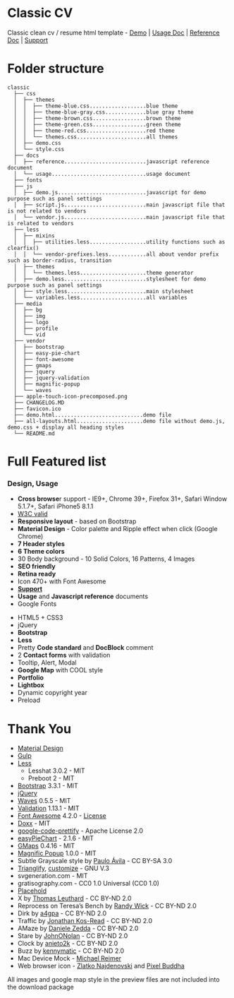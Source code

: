 # Classic CV

Classic clean cv / resume html template - [Demo](http://demo.jojoee.com/classic) | [Usage Doc](http://demo.jojoee.com/classic/docs/usage/) | [Reference Doc](http://demo.jojoee.com/classic/docs/reference/) | [Support](http://forum.jojoee.com)

# Folder structure

    classic
      ├── css
      │  ├── themes
      │  │  ├── theme-blue.css..................blue theme
      │  │  ├── theme-blue-gray.css.............blue gray theme
      │  │  ├── theme-brown.css.................brown theme
      │  │  ├── theme-green.css.................green theme
      │  │  ├── theme-red.css...................red theme
      │  │  └── themes.css......................all themes
      │  ├── demo.css
      │  └── style.css
      ├── docs
      │  ├── reference..........................javascript reference document
      │  └── usage..............................usage document
      ├── fonts
      ├── js
      │  ├── demo.js............................javascript for demo purpose such as panel settings
      │  ├── script.js..........................main javascript file that is not related to vendors
      │  └── vendor.js..........................main javascript file that is related to vendors
      ├── less
      │  ├── mixins
      │  │  ├── utilities.less..................utility functions such as clearfix()
      │  │  └── vendor-prefixes.less............all about vendor prefix such as border-radius, transition
      │  ├── themes
      │  │  └── themes.less.....................theme generator
      │  ├── demo.less..........................stylesheet for demo purpose such as panel settings
      │  ├── style.less.........................main stylesheet
      │  └── variables.less.....................all variables
      ├── media
      │  ├── bg
      │  ├── img
      │  ├── logo
      │  ├── profile
      │  └── vid
      ├── vendor
      │  ├── bootstrap
      │  ├── easy-pie-chart
      │  ├── font-awesome
      │  ├── gmaps
      │  ├── jquery
      │  ├── jquery-validation
      │  ├── magnific-popup
      │  └── waves
      ├── apple-touch-icon-precomposed.png
      ├── CHANGELOG.MD
      ├── favicon.ico
      ├── demo.html............................demo file
      ├── all-layouts.html.....................demo file without demo.js, demo.css + display all heading styles
      └── README.md

# Full Featured list

### Design, Usage

+ **Cross browse**r support - IE9+, Chrome 39+, Firefox 31+, Safari Window 5.1.7+, Safari iPhone5 8.1.1
+ [W3C valid](validator.w3.org)
+ **Responsive layout** - based on Bootstrap
+ **Material Design** - Color palette and Ripple effect when click (Google Chrome)
+ **7 Header styles**
+ **6 Theme colors**
+ 30 Body background - 10 Solid Colors, 16 Patterns, 4 Images
+ **SEO friendly**
+ **Retina ready**
+ Icon 470+ with Font Awesome
+ **[Support](http://forum.jojoee.com/)**
+ **Usage** and **Javascript reference** documents
+ Google Fonts
- HTML5 + CSS3
- jQuery
- **Bootstrap**
- **Less**
- Pretty **Code standard** and **DocBlock** comment
- 2 **Contact forms** with validation
- Tooltip, Alert, Modal
- **Google Map** with COOL style
- **Portfolio**
- **Lightbox**
- Dynamic copyright year
- Preload

# Thank You

- [Material Design](http://www.google.com/design/spec/material-design/introduction.html)
- [Gulp](http://gulpjs.com/)
- [Less](http://lesscss.org/)
	- Lesshat 3.0.2 - MIT 
	- Preboot 2 - MIT
- [Bootstrap](https://github.com/twbs/bootstrap/) 3.3.1 - MIT
- [jQuery](http://jquery.com/)
- [Waves](https://github.com/fians/Waves) 0.5.5 - MIT
- [Validation](http://jqueryvalidation.org/) 1.13.1 - MIT
- [Font Awesome](https://github.com/FortAwesome/Font-Awesome) 4.2.0 - [License](http://fortawesome.github.io/Font-Awesome/license/)
- [Doxx](https://github.com/FGRibreau/doxx) - MIT
- [google-code-prettify](https://code.google.com/p/google-code-prettify/) - Apache License 2.0
- [easyPieChart](http://rendro.github.io/easy-pie-chart/) - 2.1.6 - MIT
- [GMaps](https://hpneo.github.io/gmaps/) 0.4.16 - MIT 
- [Magnific Popup](http://dimsemenov.com/plugins/magnific-popup/) 1.0.0 - MIT
- Subtle Grayscale style by [Paulo Ávila](https://github.com/demoive/) - CC BY-SA 3.0
- [Trianglify](http://qrohlf.com/trianglify/),  [customize](http://msurguy.github.io/triangles/) - GNU V.3
- svgeneration.com - MIT
- gratisography.com - CC0 1.0 Universal (CC0 1.0)
- [Placehold](http://placehold.it/)
- X by [Thomas Leuthard](https://www.flickr.com/photos/thomasleuthard) - CC BY-ND 2.0
- Reprocess on Teresa’s Bench by [Randy Wick](https://www.flickr.com/photos/cantchangerandy) - CC BY-ND 2.0
- Dirk by [a4gpa](https://www.flickr.com/photos/a4gpa) - CC BY-ND 2.0
- Traffic by [Jonathan Kos-Read](https://www.flickr.com/photos/jonathankosread) - CC BY-ND 2.0
- AMaze by [Daniele Zedda](https://www.flickr.com/photos/astragony) - CC BY-ND 2.0
- Stare by [JohnONolan](https://www.flickr.com/photos/johnonolan) - CC BY-ND 2.0
- Clock by [anieto2k](https://www.flickr.com/photos/anieto2k) - CC BY-ND 2.0
- Buzz by [kennymatic](https://www.flickr.com/photos/kwl) - CC BY-ND 2.0
- Mac Device Mock - [Michael Reimer](http://www.bestpsdfreebies.com/)
- Web browser icon - [Zlatko Najdenovski](https://www.iconfinder.com/zlaten) and [Pixel Buddha](https://www.iconfinder.com/PixelBuddha)

All images and google map style in the preview files are not included into the download package
